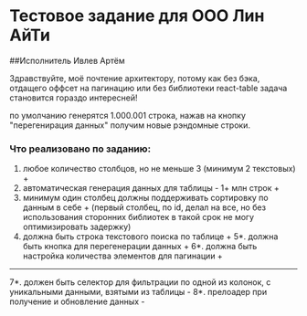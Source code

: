 # Тестовое задание для ООО Лин АйТи
##Исполнитель Ивлев Артём

Здравствуйте, моё почтение архитектору, потому как без бэка, отдащего оффсет на пагинацию или без 
библиотеки react-table задача становится гораздо интересней! 

по умолчанию генерятся 1.000.001 строка, нажав на кнопку "перегенирация данных" получим новые рэндомные строки.
### Что реализовано по заданию:
 
1. любое количество столбцов, но не меньше 3 (минимум 2 текстовых) +
2. автоматическая генерация данных для таблицы - 1+ млн строк +
3. минимум один столбец должны поддерживать сортировку по данным в себе + (первый столбец, по id, делал на все, но без использования сторонних библиотек в такой срок не могу оптимизировать задержку)
4. должна быть строка текстового поиска по таблице + 
5*. должна быть кнопка для перегенерации данных +
6*. должна быть настройка количества элементов для пагинации +
__________________________________________________________________________________________
7*. должен быть селектор для фильтрации по одной из колонок, с уникальными данными, взятыми из таблицы -
8*. прелоадер при получение и обновление данных -
